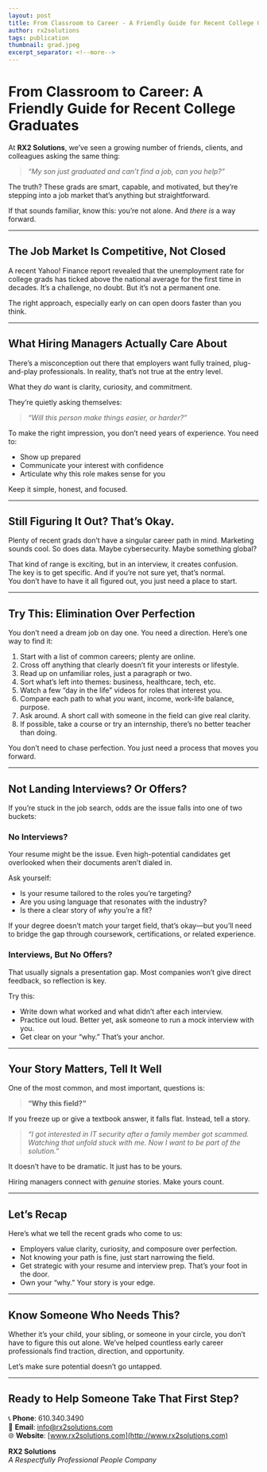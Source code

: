 ```yaml
---
layout: post
title: From Classroom to Career - A Friendly Guide for Recent College Graduates
author: rx2solutions
tags: publication
thumbnail: grad.jpeg
excerpt_separator: <!--more-->
---
```


# From Classroom to Career: A Friendly Guide for Recent College Graduates

At **RX2 Solutions**, we’ve seen a growing number of friends, clients, and colleagues asking the same thing:

> *“My son just graduated and can’t find a job, can you help?”* <!--more-->

The truth? These grads are smart, capable, and motivated, but they’re stepping into a job market that’s anything but straightforward.

If that sounds familiar, know this: you’re not alone. And *there is* a way forward.

---

## The Job Market Is Competitive, Not Closed

A recent Yahoo! Finance report revealed that the unemployment rate for college grads has ticked above the national average for the first time in decades. It’s a challenge, no doubt. But it’s not a permanent one.

The right approach, especially early on can open doors faster than you think.

---

## What Hiring Managers Actually Care About

There’s a misconception out there that employers want fully trained, plug-and-play professionals. In reality, that’s not true at the entry level.

What they *do* want is clarity, curiosity, and commitment.

They’re quietly asking themselves:  
> *“Will this person make things easier, or harder?”*

To make the right impression, you don’t need years of experience. You need to:

- Show up prepared  
- Communicate your interest with confidence  
- Articulate why this role makes sense for you  

Keep it simple, honest, and focused.

---

## Still Figuring It Out? That’s Okay.

Plenty of recent grads don’t have a singular career path in mind. Marketing sounds cool. So does data. Maybe cybersecurity. Maybe something global?

That kind of range is exciting, but in an interview, it creates confusion.  
The key is to get specific. And if you’re not sure yet, that’s normal.  
You don’t have to have it all figured out, you just need a place to start.

---

## Try This: Elimination Over Perfection

You don’t need a dream job on day one. You need a direction. Here’s one way to find it:

1. Start with a list of common careers; plenty are online.
2. Cross off anything that clearly doesn’t fit your interests or lifestyle.
3. Read up on unfamiliar roles, just a paragraph or two.
4. Sort what’s left into themes: business, healthcare, tech, etc.
5. Watch a few “day in the life” videos for roles that interest you.
6. Compare each path to what *you* want, income, work-life balance, purpose.
7. Ask around. A short call with someone in the field can give real clarity.
8. If possible, take a course or try an internship, there’s no better teacher than doing.

You don’t need to chase perfection. You just need a process that moves you forward.

---

## Not Landing Interviews? Or Offers?

If you’re stuck in the job search, odds are the issue falls into one of two buckets:

### **No Interviews?**

Your resume might be the issue. Even high-potential candidates get overlooked when their documents aren’t dialed in.

Ask yourself:

- Is your resume tailored to the roles you’re targeting?  
- Are you using language that resonates with the industry?  
- Is there a clear story of *why* you’re a fit?  

If your degree doesn’t match your target field, that’s okay—but you’ll need to bridge the gap through coursework, certifications, or related experience.

### **Interviews, But No Offers?**

That usually signals a presentation gap. Most companies won’t give direct feedback, so reflection is key.

Try this:

- Write down what worked and what didn’t after each interview.  
- Practice out loud. Better yet, ask someone to run a mock interview with you.  
- Get clear on your “why.” That’s your anchor.

---

## Your Story Matters, Tell It Well

One of the most common, and most important, questions is:

> **“Why this field?”**

If you freeze up or give a textbook answer, it falls flat. Instead, tell a story.

> *“I got interested in IT security after a family member got scammed. Watching that unfold stuck with me. Now I want to be part of the solution.”*

It doesn’t have to be dramatic. It just has to be yours.

Hiring managers connect with *genuine* stories. Make yours count.

---

## Let’s Recap

Here’s what we tell the recent grads who come to us:

- Employers value clarity, curiosity, and composure over perfection.  
- Not knowing your path is fine, just start narrowing the field.  
- Get strategic with your resume and interview prep. That’s your foot in the door.  
- Own your “why.” Your story is your edge.

---

## Know Someone Who Needs This?

Whether it’s your child, your sibling, or someone in your circle, you don’t have to figure this out alone. We’ve helped countless early career professionals find traction, direction, and opportunity.

Let’s make sure potential doesn’t go untapped.

---

## Ready to Help Someone Take That First Step?

📞 **Phone**: 610.340.3490  
📧 **Email**: [info@rx2solutions.com](mailto:info@rx2solutions.com)  
🌐 **Website**: [www.rx2solutions.com](http://www.rx2solutions.com)

**RX2 Solutions**  
*A Respectfully Professional People Company*
